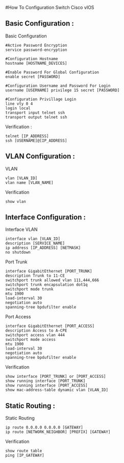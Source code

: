 #How To Configuration Switch Cisco vIOS

Basic Configuration :
---------------
Basic Configuration
```
#Active Password Encryption
service password-encryption

#Configuration Hostname
hostname [HOSTNAME_DEVICES]

#Enable Password For Global Configuration
enable secret [PASSWORD]

#Configuration Username and Password For Login
username [USERNAME] privilege 15 secret [PASSWORD]

#Configuration Privillage Login
line vty 0 4
login local
transport input telnet ssh
transport output telnet ssh
```
Verification :
```
telnet [IP_ADDRESS]
ssh [USERNAME]@[IP_ADDRESS]
```

VLAN Configuration :
---------------
VLAN
```
vlan [VLAN_ID]
vlan name [VLAN_NAME]
```
Verification
```
show vlan
```
Interface Configuration :
---------------
Interface VLAN
```
interface vlan [VLAN_ID]
description [SERVICE_NAME]
ip address [IP_ADDRESS] [NETMASK]
no shutdown
```
Port Trunk
```
interface GigabitEthernet [PORT_TRUNK]
description Trunk to 11-CE
switchport trunk allowed vlan 111,444,666
switchport trunk encapsulation dot1q
switchport mode trunk
mtu 1900
load-interval 30
negotiation auto
spanning-tree bpdufilter enable
```
Port Access
```
interface GigabitEthernet [PORT_ACCESS]
description Access to A-CPE
switchport access vlan 444
switchport mode access
mtu 1900
load-interval 30
negotiation auto
spanning-tree bpdufilter enable
```
Verification
```
show interface [PORT_TRUNK] or [PORT_ACCESS]
show running interface [PORT_TRUNK]
show running interface [PORT_ACCESS]
show mac-address-table dynamic vlan [VLAN_ID]
```

Static Routing :
---------------
Static Routing
```
ip route 0.0.0.0 0.0.0.0 [GATEWAY]
ip route [NETWORK_NEIGHBOR] [PREFIX] [GATEWAY]
```
Verification
```
show route table
ping [IP_GATEWAY]
```




